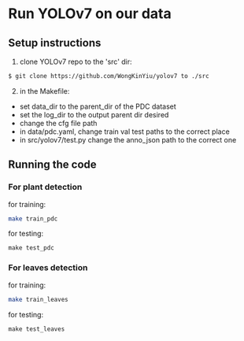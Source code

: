 # Run YOLOv7 on our data 

## Setup instructions 
1. clone YOLOv7 repo to the 'src' dir:
```sh 
$ git clone https://github.com/WongKinYiu/yolov7 to ./src
```

2. in the Makefile:
+ set data_dir to the parent_dir of the PDC dataset
+ set the log_dir to the output parent dir desired
+ change the cfg file path 
+ in data/pdc.yaml, change train val test paths to the correct place 
+ in src/yolov7/test.py change the anno_json path to the correct one

## Running the code
### For plant detection

for training:
```sh
make train_pdc
```   
for testing:
```
make test_pdc
```

### For leaves detection 

for training:
```sh
make train_leaves
```   
for testing:
```
make test_leaves
```


